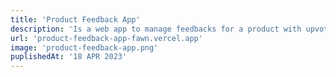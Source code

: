 ```yaml
---
title: 'Product Feedback App'
description: 'Is a web app to manage feedbacks for a product with upvote. built using Next.js, MongoDB, and Tailwind CSS.'
url: 'product-feedback-app-fawn.vercel.app'
image: 'product-feedback-app.png'
puplishedAt: '18 APR 2023'
---
```

